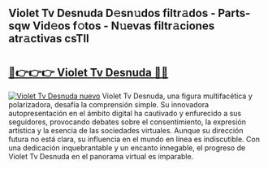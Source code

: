 ## Violet Tv Desnuda D𝚎sn𝚞dos filtr𝚊dos - Parts-sqw Vid𝚎os f𝚘tos - N𝚞evas filtr𝚊ciones atr𝚊ctivas csTII

# <h2><a href="http://mb56es.tromn.icu/?c=Violet+Tv+Desnuda">🔗👉👉👉 Violet Tv Desnuda 🔗🔗</a></h2>

[![Violet Tv Desnuda nuevo](https://i.imgur.com/pEAQMta.gif)](http://mb56es.tromn.icu/?c=Violet+Tv+Desnuda)
Violet Tv Desnuda, una figura multifacética y polarizadora, desafía la comprensión simple. Su innovadora autopresentación en el ámbito digital ha cautivado y enfurecido a sus seguidores, provocando debates sobre el consentimiento, la expresión artística y la esencia de las sociedades virtuales. Aunque su dirección futura no está clara, su influencia en el mundo en línea es indiscutible. Con una dedicación inquebrantable y un encanto innegable, el progreso de Violet Tv Desnuda en el panorama virtual es imparable.
